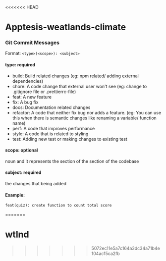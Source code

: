 <<<<<<< HEAD
# Apptesis-weatlands-climate

### Git Commit Messages
Format: ```<type>(<scope>): <subject>```

#### type: required
- build: Build related changes (eg: npm related/ adding external dependencies)
- chore: A code change that external user won't see (eg: change to .gitignore file or .prettierrc-file)
- feat: A new feature
- fix: A bug fix
- docs: Documentation related changes
- refactor: A code that neither fix bug nor adds a feature. (eg: You can use this when there is semantic changes like renaming a variable/ function name)
- perf: A code that improves performance
- style: A code that is related to styling
- test: Adding new test or making changes to existing test

#### scope: optional
noun and it represents the section of the section of the codebase

#### subject: required
the changes that being added

#### Example:
```
feat(quiz): create function to count total score
```
=======
# wtlnd
>>>>>>> 5072ec11e5a7c164a3dc34a71b4e104ac15ca2fb
